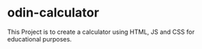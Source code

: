 # odin-calculator
This Project is to create a calculator using HTML, JS and CSS for educational purposes.
